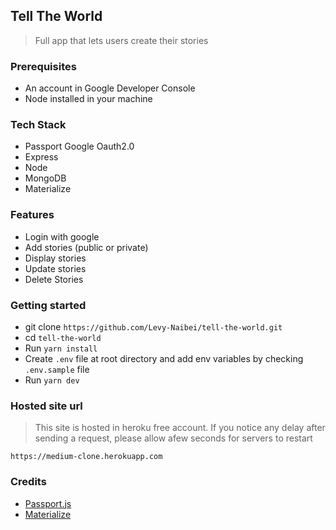## Tell The World
> Full app that lets users create their stories

### Prerequisites

- An account in Google Developer Console
- Node installed in your machine

### Tech Stack

- Passport Google Oauth2.0
- Express
- Node
- MongoDB
- Materialize

### Features

- Login with google
- Add stories (public or private)
- Display stories
- Update stories
- Delete Stories

### Getting started

- git clone `https://github.com/Levy-Naibei/tell-the-world.git`
- cd `tell-the-world`
- Run `yarn install`
- Create `.env` file at root directory and add env variables by checking `.env.sample` file
- Run `yarn dev`

### Hosted site url

> This site is hosted in heroku free account. If you notice any delay after sending a request,
please allow afew seconds for servers to restart

`https://medium-clone.herokuapp.com`

### Credits

- [Passport.js](http://www.passportjs.org/packages/passport-google-oauth20/)
- [Materialize](https://materializecss.com/getting-started.html)
